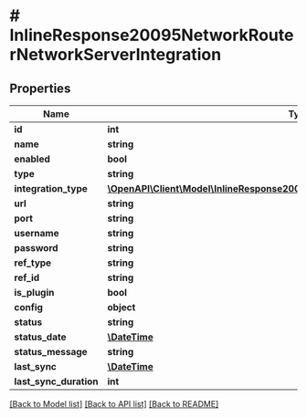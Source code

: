 # # InlineResponse20095NetworkRouterNetworkServerIntegration

## Properties

Name | Type | Description | Notes
------------ | ------------- | ------------- | -------------
**id** | **int** |  | [optional]
**name** | **string** |  | [optional]
**enabled** | **bool** |  | [optional]
**type** | **string** |  | [optional]
**integration_type** | [**\OpenAPI\Client\Model\InlineResponse20079LoadBalancerMonitorLoadBalancerType**](InlineResponse20079LoadBalancerMonitorLoadBalancerType.md) |  | [optional]
**url** | **string** |  | [optional]
**port** | **string** |  | [optional]
**username** | **string** |  | [optional]
**password** | **string** |  | [optional]
**ref_type** | **string** |  | [optional]
**ref_id** | **string** |  | [optional]
**is_plugin** | **bool** |  | [optional]
**config** | **object** |  | [optional]
**status** | **string** |  | [optional]
**status_date** | [**\DateTime**](\DateTime.md) |  | [optional]
**status_message** | **string** |  | [optional]
**last_sync** | [**\DateTime**](\DateTime.md) |  | [optional]
**last_sync_duration** | **int** |  | [optional]

[[Back to Model list]](../../README.md#models) [[Back to API list]](../../README.md#endpoints) [[Back to README]](../../README.md)
